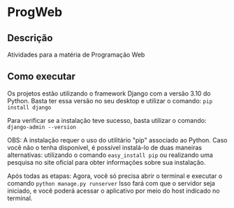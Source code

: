 # ProgWeb

## Descrição
Atividades para a matéria de Programação Web

## Como executar
Os projetos estão utilizando o framework Django com a versão 3.10 do Python. Basta ter essa versão no seu desktop e utilizar o comando:
```pip install django```

Para verificar se a instalação teve sucesso, basta utilizar o comando:
```django-admin --version```

OBS: A instalação requer o uso do utilitário "pip" associado ao Python. Caso você não o tenha disponível, é possível instalá-lo de duas maneiras alternativas: utilizando o comando ```easy_install pip``` ou realizando uma pesquisa no site oficial para obter informações sobre sua instalação.

Após todas as etapas:
Agora, você só precisa abrir o terminal e executar o comando ```python manage.py runserver``` Isso fará com que o servidor seja iniciado, e você poderá acessar o aplicativo por meio do host indicado no terminal.
